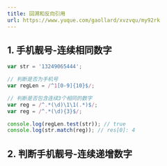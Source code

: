 ```yaml
---
title: 回溯和反向引用
url: https://www.yuque.com/gaollard/xvzvqu/my92rk
---
```




## 1. 手机靓号-连续相同数字

```javascript
var str = '13249065444';

// 判断是否为手机号
var regLen = /^1[0-9]{10}$/;

// 判断是否包含连续3个相同的数字
var reg = /^.*(\d)\1\1(.*)$/;
var reg = /^.*(\d){3}$/;

console.log(regLen.test(str)); // true
console.log(str.match(reg)); // res[0]: 4
```



## 2. 判断手机靓号-连续递增数字

